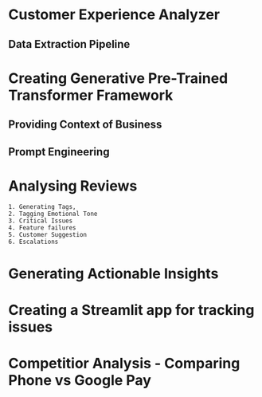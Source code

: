 # Customer Experience Analyzer

## Data Extraction Pipeline


# Creating Generative Pre-Trained Transformer Framework
## Providing Context of Business

## Prompt Engineering 

# Analysing Reviews 
    1. Generating Tags, 
    2. Tagging Emotional Tone 
    3. Critical Issues
    4. Feature failures 
    5. Customer Suggestion
    6. Escalations

# Generating Actionable Insights

# Creating a Streamlit app for tracking issues 



# Competitior Analysis - Comparing Phone vs Google Pay
